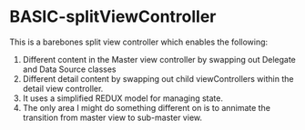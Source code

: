 # BASIC-splitViewController
This is a barebones split view controller which enables the following:
1.  Different content in the Master view controller by swapping out Delegate and Data Source classes
2.  Different detail content by swapping out child viewControllers within the detail view controller.
3.  It uses a simplified REDUX model for managing state.
4.  The only area I might do something different on is to annimate the transition from master view to sub-master view.
